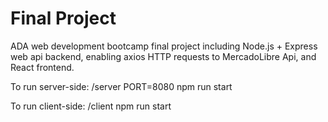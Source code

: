 # Final Project
ADA web development bootcamp final project including Node.js + Express web api backend, enabling axios HTTP requests to MercadoLibre Api, and React frontend.

To run server-side:
/server
PORT=8080 npm run start

To run client-side:
/client 
npm run start
